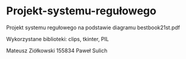 # Projekt-systemu-regułowego
Projekt systemu regułowego na podstawie diagramu bestbook21st.pdf 

Wykorzystane biblioteki: clips, tkinter, PIL

Mateusz Ziółkowski 155834
Paweł Sulich 
